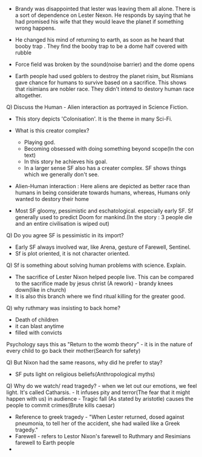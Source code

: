 - Brandy was disappointed that lester was leaving them all alone. There is a sort of dependence on Lester Nexon. He responds by saying that he had promised his wife that they would leave the planet if something wrong happens.

- He changed his mind of returning to earth, as soon as he heard that booby trap . They find the booby trap to be a dome half covered with rubble

- Force field was broken by the sound(noise barrier) and the dome opens

- Earth people had used goblers to destroy the planet risim, but Rismians gave chance for humans to survive based on a sacrifice. This shows that risimians are nobler race. They didn't intend to destory human race altogether.

Q) Discuss the Human - Alien interaction as portrayed in Science Fiction.

- This story depicts 'Colonisation'. It is the theme in many Sci-Fi.
- What is this creator complex?
	- Playing god.
	- Becoming obsessed with doing something beyond scope(In the con text)
	- In this story he achieves his goal.
	- In a larger sense SF also has a creater complex. SF shows things which we generally don't see.

- Alien-Human interaction : Here aliens are depicted as better race than humans in being considerate towards humans, whereas, Humans only wanted to destory their home
- Most SF gloomy, pessimistic and eschatological. especially early SF. Sf generally used to predict Doom for mankind.(In the story : 3 people die and an entire civilisation is wiped out)

Q) Do you agree SF is pessimistic in its import?

 - Early SF always involved war, like Arena, gesture of Farewell, Sentinel.
 - Sf is plot oriented, it is not character oriented.

Q) Sf is something about solving human problems with science. Explain.

- The sacrifice of Lester Nixon helped people live. This can be compared to the sacrifice made by jesus christ (A rework) - brandy knees down(like in church)
- It is also this branch where we find ritual killing for the greater good.

Q) why ruthmary was insisting to back home?

- Death of children
- it can blast anytime
- filled with convicts

Psychology says this as "Return to the womb theory" - it is in the nature of every child to go back their mother(Search for safety)

Q) But Nixon had the same reasons, why did he prefer to stay?

- SF puts light on religious beliefs(Anthropological myths)

Q) Why do we watch/ read tragedy?
	- when we let out our emotions, we feel light. It's called Catharsis.
	- It infuses pity and terror(The fear that it might happen with us) in audience
	- Tragic fall (As stated by aristotle) causes the people to commit crimes(Brute kills caesar)

- Reference to greek tragedy - "When Lester returned, dosed against pneumonia, to tell her of the accident, she had wailed like a Greek tragedy."
- Farewell - refers to Lestor Nixon's farewell to Ruthmary and Resimians farewell to Earth people
- 